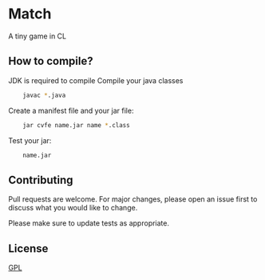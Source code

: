 # Match
 A tiny game in CL

## How to compile?
JDK is required to compile
Compile your java classes
```bash
    javac *.java
```
Create a manifest file and your jar file:
```bash
    jar cvfe name.jar name *.class
```
Test your jar:
```bash
    name.jar
```


## Contributing
Pull requests are welcome. For major changes, please open an issue first to discuss what you would like to change.

Please make sure to update tests as appropriate.
 ## License
[GPL](https://www.gnu.org/licenses/gpl-3.0.html) 